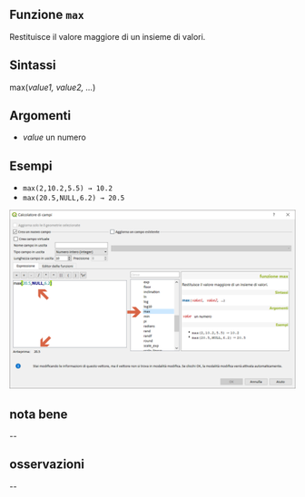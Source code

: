 ## Funzione `max`

Restituisce il valore maggiore di un insieme di valori.

## Sintassi

max(_value1, value2, …_)

## Argomenti

* _value_ un numero

## Esempi

* `max(2,10.2,5.5) → 10.2`
* `max(20.5,NULL,6.2) → 20.5`

<img src="/img/matematica/max/max1.png">

## nota bene

--

## osservazioni

--
